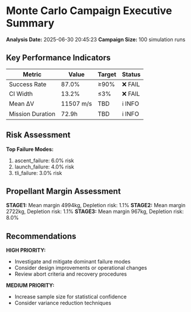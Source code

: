 # Monte Carlo Campaign Executive Summary

**Analysis Date:** 2025-06-30 20:45:23
**Campaign Size:** 100 simulation runs

## Key Performance Indicators

| Metric | Value | Target | Status |
|--------|-------|--------|--------|
| Success Rate | 87.0% | ≥90% | ❌ FAIL |
| CI Width | 13.2% | ≤3% | ❌ FAIL |
| Mean ΔV | 11507 m/s | TBD | ℹ️ INFO |
| Mission Duration | 72.9h | TBD | ℹ️ INFO |

## Risk Assessment

**Top Failure Modes:**
1. ascent_failure: 6.0% risk
2. launch_failure: 4.0% risk
3. tli_failure: 3.0% risk

## Propellant Margin Assessment

**STAGE1:** Mean margin 4994kg, Depletion risk: 1.1%
**STAGE2:** Mean margin 2722kg, Depletion risk: 1.1%
**STAGE3:** Mean margin 967kg, Depletion risk: 8.0%

## Recommendations

**HIGH PRIORITY:**
- Investigate and mitigate dominant failure modes
- Consider design improvements or operational changes
- Review abort criteria and recovery procedures

**MEDIUM PRIORITY:**
- Increase sample size for statistical confidence
- Consider variance reduction techniques

